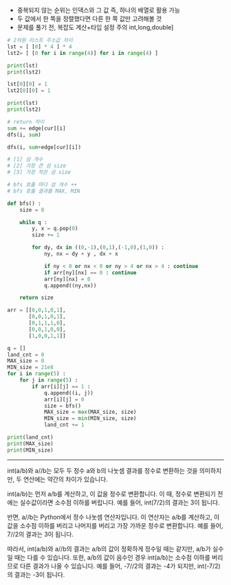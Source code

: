 * 중복되지 않는 순위는 인덱스와 그 값 즉, 하나의 배열로 활용 가능
* 두 값에서 한 쪽을 정렬했다면 다른 한 쪽 값만 고려해볼 것
* 문제를 풀기 전, 복잡도 계산+타입 설정 주의 int,long,double]

```python
# 2차원 리스트 주소값 차이
lst = [ [0] * 4 ] * 4
lst2= [ [0 for i in range(4)] for i in range(4) ]

print(lst)
print(lst2)

lst[0][0] = 1
lst2[0][0] = 1

print(lst)
print(lst2)
```

```python
# return 차이
sum += edge[cur][i] 
dfs(i, sum)

dfs(i, sum+edge[cur][i])
```

``` python
# [1] 섬 개수
# [2] 가장 큰 섬 size
# [3] 가장 작은 섬 size

# bfs 호출 마다 섬 개수 ++
# bfs 호출 결과를 MAX, MIN

def bfs() :
    size = 0

    while q :
        y, x = q.pop(0)
        size += 1

        for dy, dx in ((0,-1),(0,1),(-1,0),(1,0)) :
            ny, nx = dy + y , dx + x

            if ny < 0 or nx < 0 or ny > 4 or nx > 4 : continue
            if arr[ny][nx] == 0 : continue
            arr[ny][nx] = 0
            q.append((ny,nx))

    return size

arr = [[0,0,1,0,1],
       [0,0,1,0,1],
       [0,1,1,1,0],
       [0,0,1,0,0],
       [1,0,0,1,1]]

q = []
land_cnt = 0
MAX_size = 0
MIN_size = 21e8
for i in range(5) :
    for j in range(5) :
        if arr[i][j] == 1 :
            q.append((i, j))
            arr[i][j] = 0
            size = bfs()
            MAX_size = max(MAX_size, size)
            MIN_size = min(MIN_size, size)
            land_cnt += 1

print(land_cnt)
print(MAX_size)
print(MIN_size)
```
---
int(a/b)와 a//b는 모두 두 정수 a와 b의 나눗셈 결과를 정수로 변환하는 것을 의미하지만, 두 연산에는 약간의 차이가 있습니다.

int(a/b)는 먼저 a/b를 계산하고, 이 값을 정수로 변환합니다. 이 때, 정수로 변환되기 전에는 실수값이라면 소수점 이하를 버립니다. 예를 들어, int(7/2)의 결과는 3이 됩니다.

반면, a//b는 Python에서 정수 나눗셈 연산자입니다. 이 연산자는 a/b를 계산하고, 이 값을 소수점 이하를 버리고 나머지를 버리고 가장 가까운 정수로 변환합니다. 예를 들어, 7//2의 결과는 3이 됩니다.

따라서, int(a/b)와 a//b의 결과는 a/b의 값이 정확하게 정수일 때는 같지만, a/b가 실수일 때는 다를 수 있습니다. 또한, a/b의 값이 음수인 경우 int(a/b)는 소수점 이하를 버리므로 다른 결과가 나올 수 있습니다. 예를 들어, -7//2의 결과는 -4가 되지만, int(-7/2)의 결과는 -3이 됩니다.
